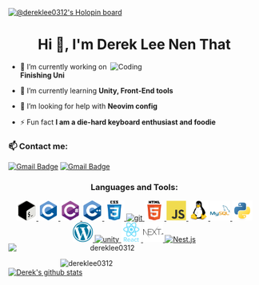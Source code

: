 [![@dereklee0312's Holopin board](https://holopin.me/dereklee0312)](https://holopin.io/@dereklee0312)

<h1 align="center">Hi 👋, I'm Derek Lee Nen That</h1>
<img align="right" alt="Coding" width="300" src="https://media4.giphy.com/media/qgQUggAC3Pfv687qPC/giphy.gif?cid=790b76116eb2a8589410f3e114b941ca652418453dc6426a&rid=giphy.gif&ct=g">

- 🔭 I’m currently working on **Finishing Uni**

- 🌱 I’m currently learning **Unity, Front-End tools**

- 🤝 I’m looking for help with **Neovim config**

- ⚡ Fun fact **I am a die-hard keyboard enthusiast and foodie**

### 📫 Contact me:

[![Gmail Badge](https://img.shields.io/badge/-dereklee200032@gmail.com-c14438?style=flat-square&logo=Gmail&logoColor=white&link=mailto:dereklee200032@gmail.com)](mailto:dereklee200032@gmail.com)
[![Gmail Badge](https://img.shields.io/badge/-derek0312.work@gmail.com-c14438?style=flat-square&logo=Gmail&logoColor=white&link=mailto:derek0312.work@gmail.com)](mailto:derek0312.work@gmail.com)

<h3 align="center">Languages and Tools:</h3>
<p align="center"> <a href="https://www.gnu.org/software/bash/" target="_blank" rel="noreferrer"> <img src="./bash.png" alt="bash" width="40" height="40"/> </a>
<a href="https://www.cprogramming.com/" target="_blank" rel="noreferrer"> <img src="https://raw.githubusercontent.com/devicons/devicon/master/icons/c/c-original.svg" alt="c" width="40" height="40"/> </a>
<a href="https://www.w3schools.com/cs/" target="_blank" rel="noreferrer"> <img src="https://raw.githubusercontent.com/devicons/devicon/master/icons/csharp/csharp-original.svg" alt="csharp" width="40" height="40"/> </a>
<a href="https://www.w3schools.com/cpp/" target="_blank" rel="noreferrer"> <img src="https://raw.githubusercontent.com/devicons/devicon/master/icons/cplusplus/cplusplus-original.svg" alt="cplusplus" width="40" height="40"/> </a>
<a href="https://www.w3schools.com/css/" target="_blank" rel="noreferrer"> <img src="https://raw.githubusercontent.com/devicons/devicon/master/icons/css3/css3-original-wordmark.svg" alt="css3" width="40" height="40"/> </a>
<a href="https://git-scm.com/" target="_blank" rel="noreferrer"> <img src="https://www.vectorlogo.zone/logos/git-scm/git-scm-icon.svg" alt="git" width="40" height="40"/> </a>
<a href="https://www.w3.org/html/" target="_blank" rel="noreferrer"> <img src="https://raw.githubusercontent.com/devicons/devicon/master/icons/html5/html5-original-wordmark.svg" alt="html5" width="40" height="40"/> </a>
<a href="https://developer.mozilla.org/en-US/docs/Web/JavaScript" target="_blank" rel="noreferrer"> <img src="https://raw.githubusercontent.com/devicons/devicon/master/icons/javascript/javascript-original.svg" alt="javascript" width="40" height="40"/> </a>
<a href="https://www.linux.org/" target="_blank" rel="noreferrer"> <img src="https://raw.githubusercontent.com/devicons/devicon/master/icons/linux/linux-original.svg" alt="linux" width="40" height="40"/> </a>
<a href="https://www.mysql.com/" target="_blank" rel="noreferrer"> <img src="https://raw.githubusercontent.com/devicons/devicon/master/icons/mysql/mysql-original-wordmark.svg" alt="mysql" width="40" height="40"/> </a>
<a href="https://www.python.org" target="_blank" rel="noreferrer"> <img src="https://raw.githubusercontent.com/devicons/devicon/master/icons/python/python-original.svg" alt="python" width="40" height="40"/> </a> 
<a href="https://wordpress.com/" target="_blank" rel="noreferrer"> <img src="./wordpress.png" alt="wordpress" width="40" height="40"/> </a>
<a href="https://unity.com/" target="_blank" rel="noreferrer"> <img src="https://www.vectorlogo.zone/logos/unity3d/unity3d-icon.svg" alt="unity" width="40" height="40"/> </a>
<a href="https://reactjs.org/" target="_blank" rel="noreferrer">
    <img src="https://raw.githubusercontent.com/devicons/devicon/master/icons/react/react-original-wordmark.svg" alt="React" width="40" height="40"/>
  </a>
  <a href="https://nextjs.org/" target="_blank" rel="noreferrer">
    <img src="https://raw.githubusercontent.com/devicons/devicon/master/icons/nextjs/nextjs-original-wordmark.svg" alt="Next.js" width="40" height="40"/>
  </a>
  <a href="https://nestjs.com/" target="_blank" rel="noreferrer">
    <img src="https://nestjs.com/img/logo_text.svg" alt="Nest.js" width="40" height="40"/>
  </a>
<img align="left" width="400" src="https://github-readme-streak-stats.herokuapp.com/?user=dereklee0312&theme=material-palenight" alt="dereklee0312" /></p>

<p>&nbsp;<img align="right" width="400" src="https://github-readme-stats.vercel.app/api?username=dereklee0312&show_icons=true&locale=en&theme=material-palenight" alt="dereklee0312" /></p>

<a href="https://github.com/dereklee0312/github-readme-stats">
    <img src="https://github-readme-stats.vercel.app/api/top-langs/?username=dereklee0312&theme=material-palenight" alt="Derek's github stats" align="center" width="400"/>
</a>
